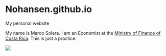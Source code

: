 # Nohansen.github.io
My personal website

My name is Marco Solera. I am an Economist at the [Ministry of Finance of Costa Rica](www.hacienda.go.cr). This is just a practice.

![](https://i0.wp.com/amprensa.com/wp-content/uploads/2019/12/hacii.jpg)